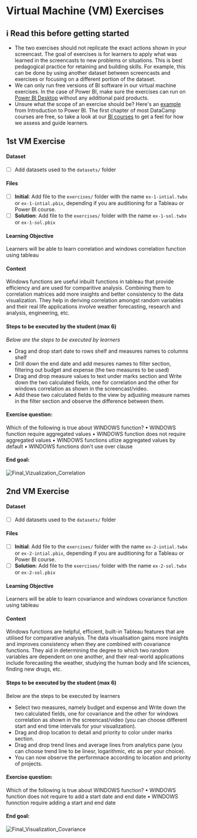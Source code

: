 # Virtual Machine (VM) Exercises

## :information_source: Read this before getting started
- The two exercises should not replicate the exact actions shown in your screencast. The goal of exercises is for learners to apply what was learned in the screencasts to new problems or situations. This is best pedagogical practice for retaining and building skills. For example, this can be done by using another dataset between screencasts and exercises or focusing on a different portion of the dataset.
- We can only run free versions of BI software in our virtual machine exercises. In the case of Power BI, make sure the exercises can run on [Power BI Desktop](https://powerbi.microsoft.com/en-us/desktop/) without any additional paid products. 
- Unsure what the scope of an exercise should be? Here's an [example](https://campus.datacamp.com/courses/introduction-to-power-bi/getting-started-with-power-bi?ex=14) from Introduction to Power BI. The first chapter of most DataCamp courses are free, so take a look at our [BI courses](https://learn.datacamp.com/courses?technologies=Tableau&technologies=Power%20BI) to get a feel for how we assess and guide learners.

## 1st VM Exercise

#### Dataset

- [ ] Add datasets used to the `datasets/` folder

#### Files

- [ ] **Initial**: Add file to the `exercises/`  folder with the name `ex-1-intial.twbx` or `ex-1-intial.pbix`, depending if you are auditioning for a Tableau or Power BI course.
- [ ] **Solution**: Add file to the `exercises/`  folder with the name `ex-1-sol.twbx` or `ex-1-sol.pbix`

#### Learning Objective

Learners will be able to learn correlation and windows correlation function using tableau

#### Context

Windows functions are useful inbuilt functions in tableau that provide efficiency and are used for comparitive analysis. Combining them to correlation matrices add more insights and better consistency to the data visualization. They help in deriving correlation amongst random variables and their real life applications involve weather forecasting, research and analysis, engineering, etc.

#### Steps to be executed by the student (max 6)

*Below are the steps to be executed by learners*

- Drag and drop start date to rows shelf and measures names to columns shelf
- Drill down the end date and add mesures names to filter section, filtering out budget and expense (the two measures to be used)
- Drag and drop measure values to text under marks section and Write down the two calculated fields, one for correlation and the other for windows correlation as shown   in the screencast/video.
- Add these two calculated fields to the view by adjusting measure names in the filter section and observe the difference between them.

#### Exercise question:

Which of the following is true about WINDOWS function?
•	WINDOWS function require aggregated values
•	WINDOWS function does not require aggregated values
•	WINDOWS functions utlize aggregated values by default
•	WINDOWS functions don't use over clause


#### End goal:

![Final_Vizualization_Correlation](https://user-images.githubusercontent.com/122206001/211260564-1376a031-100e-4758-a911-ca15b0ca26ae.png)





## 2nd VM Exercise

#### Dataset

- [ ] Add datasets used to the `datasets/` folder

#### Files

- [ ] **Initial**: Add file to the `exercises/`  folder with the name `ex-2-intial.twbx` or `ex-2-intial.pbix`, depending if you are auditioning for a Tableau or Power BI course.
- [ ] **Solution**: Add file to the `exercises/`  folder with the name `ex-2-sol.twbx` or `ex-2-sol.pbix`

#### Learning Objective

Learners will be able to learn covariance and windows covariance function using tableau

#### Context

Windows functions are helpful, efficient, built-in Tableau features that are utilised for comparative analysis. The data visualisation gains more insights and improves consistency when they are combined with covariance functions. They aid in determining the degree to which two random variables are dependent on one another, and their real-world applications include forecasting the weather, studying the human body and life sciences, finding new drugs, etc.

#### Steps to be executed by the student (max 6)

Below are the steps to be executed by learners

- Select two measures, namely budget and expense and Write down the two calculated fields, one for covariance and the other for windows correlation as shown   in the     screencast/video (you can choose different start and end time intervals for your visualization).
- Drag and drop location to detail and priority to color under marks section.
- Drag and drop trend lines and average lines from analytics pane (you can choose trend line to be linesr, logarithmic, etc as per your choice).
- You can now observe the performnace according to location and priority of projects.

#### Exercise question:
 Which of the following is true about WINDOWS function?
•	WINDOWS function does not require to add a start date and end date
•	WINDOWS funnction require adding a start and end date

#### End goal:

![Final_Visualization_Covariance](https://user-images.githubusercontent.com/122206001/211244313-f22955e8-2d0d-44dd-9f7e-6cbe691ab844.png)


